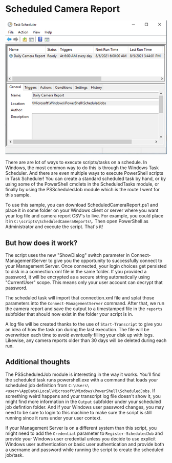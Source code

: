 # Scheduled Camera Report

<img src="ScheduledCameraReport_screenshot.png" alt="Screenshot of Task Scheduler in Windows showing the task registered by the script in this sample." width="800">

There are are lot of ways to execute scripts/tasks on a schedule. In Windows, the most common way
to do this is through the Windows Task Scheduler. And there are even multiple ways to execute
PowerShell scripts in Task Scheduler! You can create a standard scheduled task by hand, or by using
some of the PowerShell cmdlets in the ScheduledTasks module, or finally by using the PSScheduledJob
module which is the route I went for this sample.

To use this sample, you can download ScheduledCameraReport.ps1 and place it in some folder on your
Windows client or server where you want your log file and camera report CSV's to live. For example,
you could place it in `C:\scripts\ScheduledCameraReports\`. Then open PowerShell as Administrator
and execute the script. That's it!

## But how does it work?

The script uses the new "ShowDialog" switch parameter in Connect-ManagementServer to give you the
opportunity to successfully connect to your Management Server. Once connected, your login choices
get persisted to disk in a connection.xml file in the same folder. If you provided a password, it
will be encrypted as a secure string automatically using "CurrentUser" scope. This means only your
user account can decrypt that password.

The scheduled task will import that connection.xml file and splat those parameters into the
`Connect-ManagementServer` command. After that, we run the camera report and save the output to a
timestamped file in the `reports` subfolder that should now exist in the folder your script is in.

A log file will be created thanks to the use of `Start-Transcript` to give you an idea of how the
task ran during the last execution. The file will be overwritten each time to avoid *eventually*
filling your disk up with logs. Likewise, any camera reports older than 30 days will be deleted
during each run.

## Additional thoughts

The PSScheduledJob module is interesting in the way it works. You'll find the scheduled task runs
powershell.exe with a command that loads your scheduled job definition from
`C:\Users\<user>\AppData\Local\Microsoft\Windows\PowerShell\ScheduledJobs`. If something weird
happens and your transcript log file doesn't show it, you might find more information in the
`Output` subfolder under your scheduled job defintion folder. And if your Windows user password
changes, you may need to be sure to login to this machine to make sure the script is still running
since it runs under your user context.

If your Management Server is on a different system than this script, you might need to add the
`Credential` parameter to `Register-ScheduledJob` and provide your Windows user credential unless
you decide to use explicit Windows user authentication or basic user authentication and provide
both a username and password while running the script to create the scheduled job/task.
